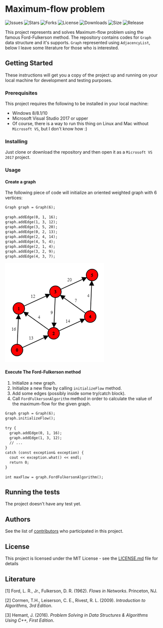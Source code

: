 # Maximum-flow problem

![Issues](https://img.shields.io/github/issues/gevorgmelkumyan/max-flow-problem)
![Stars](https://img.shields.io/github/stars/gevorgmelkumyan/max-flow-problem)
![Forks](https://img.shields.io/github/forks/gevorgmelkumyan/max-flow-problem)
![License](https://img.shields.io/github/license/gevorgmelkumyan/max-flow-problem)
![Downloads](https://img.shields.io/github/downloads/gevorgmelkumyan/max-flow-problem/total)
![Size](https://img.shields.io/github/repo-size/gevorgmelkumyan/max-flow-problem)
![Release](https://img.shields.io/github/v/release/gevorgmelkumyan/max-flow-problem)

This project represents and solves Maximum-flow problem using the famous Ford-Fulkerson method. The repository contains codes for ```Graph``` data structure and it's supports. ```Graph``` represented using ```AdjacencyList```, below I leave some literature for those who is interested.

## Getting Started

These instructions will get you a copy of the project up and running on your local machine for development and testing purposes.

### Prerequisites

This project requires the following to be installed in your local machine:

- Windows 8/8.1/10
- Microsoft Visual Studio 2017 or upper
- Of course, there is a way to run this thing on Linux and Mac without ```Microsoft VS```, but I don't know how :)

### Installing

Just clone or download the repository and then open it as a ```Microsoft VS 2017``` project.

### Usage

#### Create a graph

The following piece of code will initialize an oriented weighted graph with 6 vertices:
```
Graph graph = Graph(6);

graph.addEdge(0, 1, 16);
graph.addEdge(1, 3, 12);
graph.addEdge(3, 5, 20);
graph.addEdge(0, 2, 13);
graph.addEdge(2, 4, 14);
graph.addEdge(4, 5, 4);
graph.addEdge(2, 1, 4);
graph.addEdge(3, 2, 9);
graph.addEdge(4, 3, 7);
```

![graph](graph.png)

#### Execute The Ford-Fulkerson method

1. Initialize a new graph.
2. Initialize a new flow by calling ```initializeFlow``` method.
3. Add some edges (possibly inside some try/catch block).
4. Call ```FordFulkersonAlgorithm``` method in order to calculate the value of the maximum-flow for the given graph.
```
Graph graph = Graph(6);
graph.initializeFlow();

try {
  graph.addEdge(0, 1, 16);
  graph.addEdge(1, 3, 12);
  // ...
}
catch (const exception& exception) {
  cout << exception.what() << endl;
  return 0;
}

int maxFlow = graph.FordFulkersonAlgorithm();
```


## Running the tests

The project doesn't have any test yet.

## Authors

See the list of [contributors](https://github.com/gevorgmelkumyan/max-flow-problem/contributors) who participated in this project.

## License

This project is licensed under the MIT License - see the [LICENSE.md](LICENSE.md) file for details

## Literature

[1] Ford, L. R., Jr., Fulkerson, D. R. (1962). _Flows in Networks_. Princeton, NJ.

[2] Cormen, T.H., Leiserson, C. E., Rivest, R. L. (2009). _Introduction to Algorithms, 3rd Edition_.

[3] Hemant, J. (2016). _Problem Solving in Data Structures & Algorithms Using C++, First Edition_.
